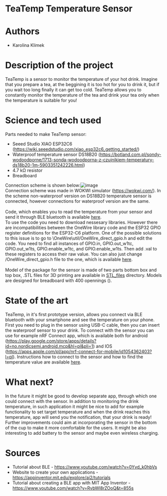 # TeaTemp Temperature Sensor
# Authors 
- Karolina Klimek
# Description of the project 
TeaTemp is a sensor to monitor the temperature of your hot drink. Imagine that you prepare a tea, at the beggining it is too hot for you to drink it, but if you wait too long finally it can get too cold. TeaTemp allows you to constantly monitor the temperature of the tea and drink your tea only when the temperature is suitable for you! 
# Science and tech used 
Parts needed to make TeaTemp sensor: <br />
- Seeed Studio XIAO ESP32C6 (https://wiki.seeedstudio.com/xiao_esp32c6_getting_started/) <br />
- Waterproof temperature sensor DS18B20 (https://botland.com.pl/sondy-wodoodporne/1713-sonda-wodoodporna-z-czujnikiem-temperatury-ds18b20-1m-5903351242226.html) <br />
- 4.7 kΩ resistor <br />
- Breadboard

Connection scheme is shown below:![image](https://github.com/user-attachments/assets/5fe416a5-7dfc-44ad-a2ea-5f58a9a82e8d) <br />
Connection scheme was made in WOKWI simulator (https://wokwi.com/). In the scheme non-waterproof version on DS18B20 temperature sensor is connected, however connections for waterproof version are the same. <br /> <br />
Code, which enables you to read the temperature from your sensor and send it through BLE bluetooth is available [here](./TeaTemp-code.ino). <br />
To use the code you need to download nessesary libraries. However there are incompatibilities between the OneWire library code and the ESP32 GPIO register definitions for the ESP32-C6 platform. One of the possible solutions to this issue is to go to \OneWire\util/OneWire_direct_gpio.h and edit the code. You need to find all instances of GPIO.in, GPIO.out_w1tc, GPIO.out_w1ts, GPIO.enable_w1tc, and GPIO.enable_w1ts. Then add .val to these registers to access their raw value. You can also just change /OneWire_direct_gpio.h file to the one, which is available [here](./OneWire_direct_gpio.h). <br /> <br />
Model of the package for the sensor is made of two parts bottom box and top box, .STL files for 3D printing are available in [STL_files](./STL_files/) directory. Models are designed for breadboard with 400 opennings ().

# State of the art 
TeaTemp, in it's first prototype version, allows you connect via BLE bluetooth with your smartphone and see the temperature on your phone. First you need to plug in the sensor using USB-C cable, then you can insert the waterproof sensor to your drink. To connect with the sensor you can use for example nRF Connect app, which is available both for android (https://play.google.com/store/apps/details?id=no.nordicsemi.android.mcp&hl=pl&pli=1) and IOS (https://apps.apple.com/pl/app/nrf-connect-for-mobile/id1054362403?l=pl). Instructions how to connect to the sensor and how to find the temperature value are available [here](./How_to_connect_to_the_sensor.md).
# What next?
In the future it might be good to develop separate app, through which one could connect with the sensor. In addition to monitoring the drink temperature, in such application it might be nice to add for example functionality to set target temperature and when the drink reaches this temperature, app will send you the notification, that your drink is ready! Further improvements could aim at incorporating the sensor in the bottom of the cup to make it more comfortable for the users. It might be also interesting to add battery to the sensor and maybe even wireless charging. 
# Sources 
- Tutorial about BLE - https://www.youtube.com/watch?v=0Yvd_k0hbVs
- Website to create your own applications - https://appinventor.mit.edu/explore/ai2/tutorials
- Tutorial about creating a BLE app with MIT App Inventor - https://www.youtube.com/watch?v=RvbWl8rZOoQ&t=855s
